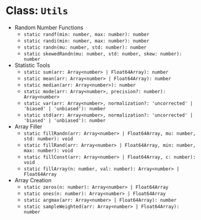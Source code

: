 # Class: `Utils`

* Random Number Functions
  * `static randf(min: number, max: number): number`
  * `static randi(min: number, max: number): number`
  * `static randn(mu: number, std: number): number`
  * `static skewedRandn(mu: number, std: number, skew: number): number`
* Statistic Tools
  * `static sum(arr: Array<number> | Float64Array): number`
  * `static mean(arr: Array<number> | Float64Array): number`
  * `static median(arr: Array<number>): number`
  * `static mode(arr: Array<number>, precision?: number): Array<number>`
  * `static var(arr: Array<number>, normalization?: 'uncorrected' | 'biased' | 'unbiased'): number`
  * `static std(arr: Array<number>, normalization?: 'uncorrected' | 'biased' | 'unbiased'): number`
* Array Filler
  * `static fillRandn(arr: Array<number> | Float64Array, mu: number, std: number): void`
  * `static fillRand(arr: Array<number> | Float64Array, min: number, max: number): void`
  * `static fillConst(arr: Array<number> | Float64Array, c: number): void`
  * `static fillArray(n: number, val: number): Array<number> | Float64Array`
* Array Creation
  * `static zeros(n: number): Array<number> | Float64Array`
  * `static ones(n: number): Array<number> | Float64Array`
  * `static argmax(arr: Array<number> | Float64Array): number`
  * `static sampleWeighted(arr: Array<number> | Float64Array): number`
